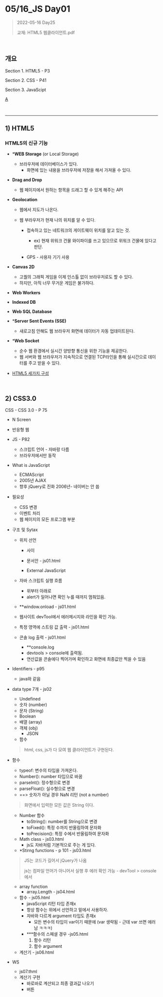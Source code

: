 # 05/16_JS Day01

> 2022-05-16 Day25
>
> 교재: HTML5 웹클라이언트.pdf

<br>

## 개요

Section 1. HTML5 - P3

Section 2. CSS - P41

Section 3. JavaScipt

[A](https://github.com/noranbear/Java.git/README.md/#날짜)

<br>

---

## 1) HTML5

### 	HTML5의 신규 기능

- ***WEB Storage** (or Local Storage)

  - 브라우저에 데이터베이스가 있다.
    - 화면에 있는 내용을 브라우저에 저장을 해서 가져올 수 있다.

- **Drag and Drop**

  - 웹 페이지에서 원하는 항목을 드래그 할 수 있게 해주는 API

- **Geolocation**

  - 웹에서 지도가 나온다.

  - 웹 부라우저가 현재 나의 위치를 알 수 있다.

    - 접속하고 있는 네트워크의 게이트웨이 위치를 알고 있는 것.

      -  ex) 현재 위워크 건물 와이파이를 쓰고 있으므로 위워크 건물에 있다고  판단.
    - GPS - 사용자 기기 사용
  
- **Canvas 2D**
  - 고퀄의 그래픽 게임을 이제 인스톨 없이 브라우저로도 할 수 있다.
  - 하지만, 아직 너무 무거운 게임은 불가하다.
- **Web Workers**
- **Indexed DB**
- **Web SQL Database**
- ***Server Sent Events (SSE)**
  - 새로고침 안해도 웹 브라우저 화면에 데이터가 자동 업데이트된다.
- ***Web Socket**
	- 	순수 웹 환경에서 실시간 양방향 통신을 위한 기능을 제공한다.
	- 	웹 서버와 웹 브라우저가 지속적으로 연결된 TCP라인을 통해 실시간으로 데이터를 주고 받을 수 있다.


- <u>HTML5 세가지 구성</u>

<br>

## 2) CSS3.0
  CSS - CSS 3.0 - P 75

  - N Screen
  - 반응형 웹

- JS - P82

  - 스크립트 언어 - 자바랑 다름
  - 브라우저에서만 동작

- What is JavaScript

  - ECMAScript
  - 2005년 AJAX
  - 향후 jQuery로 진화 2006년- 네이버는 안 씀

- 필요성

  - CSS 변경
  - 이벤트 처리
  - 웹 페이지의 모든 프로그램 부분

- 구조  및 Sytax

  - 위치 선언

    - <head></head> 사이

    - 문서안 - js01.html

    - External JavaScript

  - 자바 스크립트 실행 흐름

    - 위부터 아래로
    - alert가 일어나면 확인 누를 때까지 멈춰있음.

  - **window.onload - js01.html

  - 웹사이트 devTool에서 에러메시지와 라인을 확인 가능.

  - 특정 영역에 스트링 값 출력 - js01.html

  - 콘솔 log 출력 - js01.html

    - **console.log
    - devtools > console에 출력됨.
    - 연산값을 콘솔에다 찍어가며 확인하고 화면에 최종값만 찍을 수 있음

- Identifiers - p95

  - java와 같음

- data type 7개 - js02

  - Undefined
  - 숫자 (number)
  - 문자 (String)
  - Boolean
  - 배열 (array)
  - 객체 (obj)
    - JSON
  - 함수

  > html, css, js가 다 모여 웹 클라이언트가 구현된다.

- 함수

  - typeof: 변수의 타입을 가져온다.
  - Number(): number 타입으로 바꿈
  - parseInt(): 정수형으로 변경
  - parseFloat(): 실수형으로 변경
  - ==> 숫자가 아닐 경우 NaN 리턴 (not a number)

  > 화면에서 입력한 모든 값은 String 이다.

  - Number 함수
    - toString(): number를 String으로 변경
    - toFixed(): 특정 수까지 반올림하여 문자화
    - toPrecision(): 특정 수에서 반올림하여 문자화
  - Math class - js03.html
    - js도 자바처럼 기본적으로 주는 게 있다.
  - *Stirng functions - p 101 - js03.html

  > JS는 코드가 길어서 jQuery가 나옴
  >
  > js는 컴파일 언어가 아니어서 실행 후 에러 확인 가능 - devTool > console에서

  - array function
    - array.Length - js04.html
  - 함수 - js05.html
    - javaScript 리턴 타입 존재x
    - 항상 함수는 위에서 선언하고 밑에서 사용하자.
    - 자바와 다르게 argument 타입도 존재x
      - 모든 변수의 타입이 var이기 때문에 (var 생략됨 - 근데 var 쓰면 에러남 ㅋㅋㅋ)
    - ***함수의  스페셜 경우 -js05.html
      1. 함수 리턴
      2. 함수 argument
  - 계산기 - js06.html



- WS
  - js07.thml
  - 계산기 구현
    - 바로바로 계산되고 최종 결과값 나오기
    - 버튼